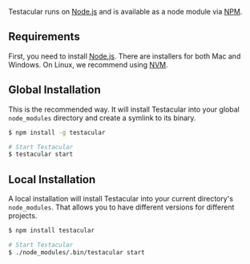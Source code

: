 Testacular runs on [Node.js] and is available as a node module via [NPM].

## Requirements

First, you need to install [Node.js]. There are installers for both
Mac and Windows. On Linux, we recommend using [NVM].

## Global Installation
This is the recommended way. It will install Testacular into your
global `node_modules` directory and create a symlink to its binary.

```bash
$ npm install -g testacular

# Start Testacular
$ testacular start
```

## Local Installation
A local installation will install Testacular into your current
directory's `node_modules`. That allows you to have different
versions for different projects.

```bash
$ npm install testacular

# Start Testacular
$ ./node_modules/.bin/testacular start
```


[Node.js]: http://nodejs.org/
[NPM]: https://npmjs.org/
[NVM]: https://github.com/creationix/nvm
